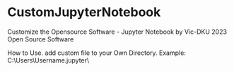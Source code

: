 # CustomJupyterNotebook
Customize the Opensource Software - Jupyter Notebook
by Vic-DKU 
2023 Open Source Software

How to Use.
add custom file to your Own Directory.
Example: C:\Users\Username\.jupyter\

